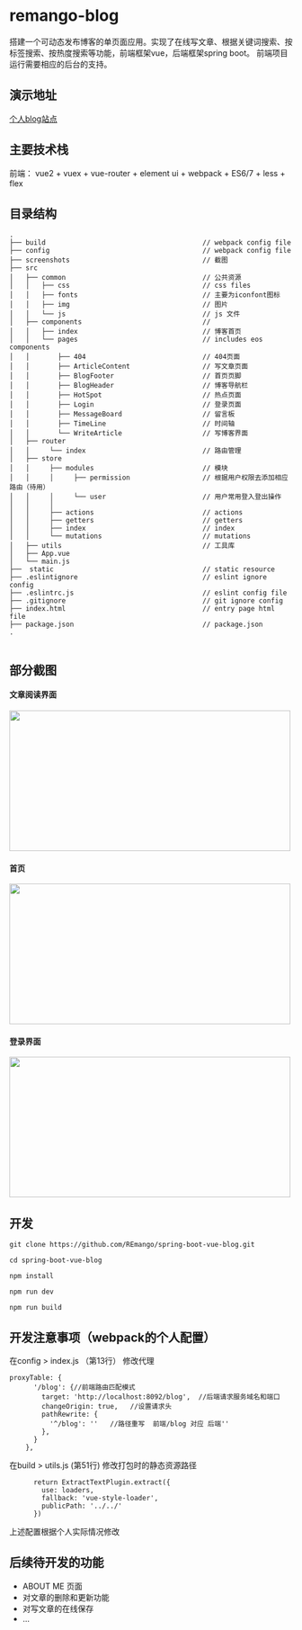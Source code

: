 # remango-blog

搭建一个可动态发布博客的单页面应用。实现了在线写文章、根据关键词搜索、按标签搜索、按热度搜索等功能，前端框架vue，后端框架spring boot。
前端项目运行需要相应的后台的支持。

## 演示地址

[个人blog站点](http://120.78.222.63/blog/#/index)

## 主要技术栈

前端： vue2 + vuex + vue-router + element ui + webpack + ES6/7 + less + flex

## 目录结构

```
.
├── build                                       // webpack config file
├── config                                      // webpack config file
├── screenshots                                 // 截图
├── src
│   ├── common                                  // 公共资源
│   │   ├── css                                 // css files
│   │   ├── fonts                               // 主要为iconfont图标
│   │   ├── img                                 // 图片
│   │   └── js                                  // js 文件
│   ├── components                              //
│   │   ├── index                               // 博客首页
│   │   └── pages                               // includes eos components
│   │       ├── 404                             // 404页面
│   │       ├── ArticleContent                  // 写文章页面
│   │       ├── BlogFooter                      // 首页页脚
│   │       ├── BlogHeader                      // 博客导航栏
│   │       ├── HotSpot                         // 热点页面
│   │       ├── Login                           // 登录页面
│   │       ├── MessageBoard                    // 留言板
│   │       ├── TimeLine                        // 时间轴
│   │       └── WriteArticle                    // 写博客界面
│   ├── router
│   │     └── index                             // 路由管理
│   ├── store
│   │     ├── modules                           // 模块
│   │     │     ├── permission                  // 根据用户权限去添加相应路由（待用）
│   │     │     └── user                        // 用户常用登入登出操作
│   │     │
│   │     ├── actions                           // actions
│   │     ├── getters                           // getters
│   │     ├── index                             // index
│   │     └── mutations                         // mutations
│   ├── utils                                   // 工具库
│   ├── App.vue
│   └── main.js
├──  static                                     // static resource
├── .eslintignore                               // eslint ignore config
├── .eslintrc.js                                // eslint config file
├── .gitignore                                  // git ignore config
├── index.html                                  // entry page html file
├── package.json                                // package.json
.


```


## 部分截图

#### 文章阅读界面

<img src="https://github.com/REmango/spring-boot-vue-blog/blob/master/screenshot/article.png" width="500" height="250"/>

#### 首页

<img src="https://github.com/REmango/spring-boot-vue-blog/blob/master/screenshot/index.png" width="500" height="250"/>

#### 登录界面

<img src="https://github.com/REmango/spring-boot-vue-blog/blob/master/screenshot/login.png" width="500" height="250"/>



## 开发

```
git clone https://github.com/REmango/spring-boot-vue-blog.git

cd spring-boot-vue-blog

npm install

npm run dev

npm run build

```

## 开发注意事项（webpack的个人配置）

在config > index.js （第13行） 修改代理

```
proxyTable: {
      '/blog': {//前端路由匹配模式
        target: 'http://localhost:8092/blog',  //后端请求服务域名和端口
        changeOrigin: true,   //设置请求头
        pathRewrite: {
          '^/blog': ''   //路径重写  前端/blog 对应 后端''
        },
      }
    },

```
在build > utils.js (第51行) 修改打包时的静态资源路径

```
      return ExtractTextPlugin.extract({
        use: loaders,
        fallback: 'vue-style-loader',
        publicPath: '../../'
      })
```

上述配置根据个人实际情况修改

## 后续待开发的功能

- ABOUT ME 页面
- 对文章的删除和更新功能
- 对写文章的在线保存
- ...


